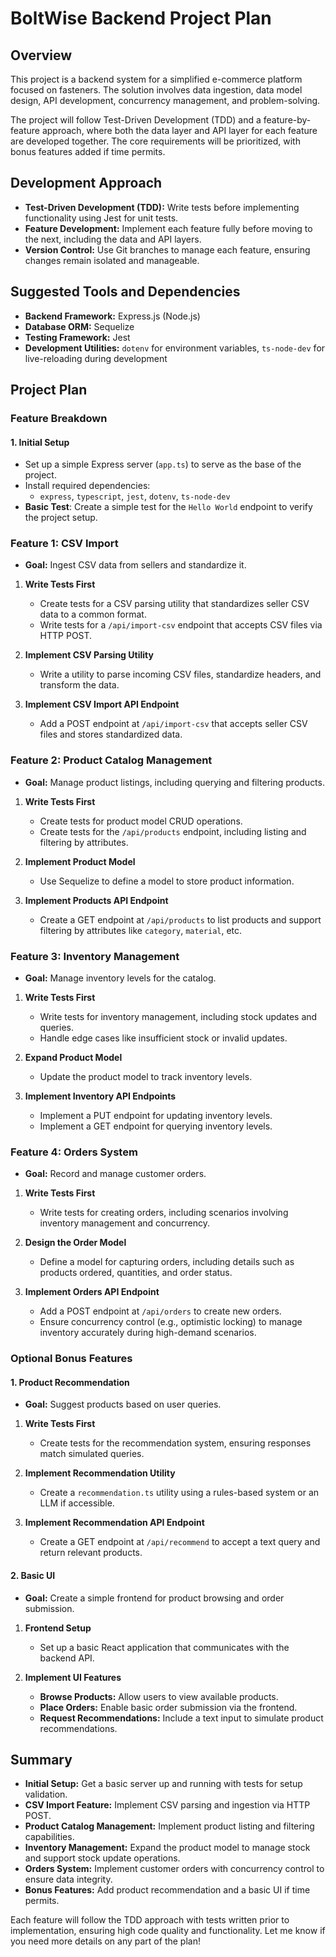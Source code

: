 # BoltWise Backend Project Plan

## Overview
This project is a backend system for a simplified e-commerce platform focused on fasteners. The solution involves data ingestion, data model design, API development, concurrency management, and problem-solving.

The project will follow Test-Driven Development (TDD) and a feature-by-feature approach, where both the data layer and API layer for each feature are developed together. The core requirements will be prioritized, with bonus features added if time permits.

## Development Approach
- **Test-Driven Development (TDD):** Write tests before implementing functionality using Jest for unit tests.
- **Feature Development:** Implement each feature fully before moving to the next, including the data and API layers.
- **Version Control:** Use Git branches to manage each feature, ensuring changes remain isolated and manageable.

## Suggested Tools and Dependencies
- **Backend Framework:** Express.js (Node.js)
- **Database ORM:** Sequelize
- **Testing Framework:** Jest
- **Development Utilities:** `dotenv` for environment variables, `ts-node-dev` for live-reloading during development

## Project Plan
### Feature Breakdown
#### 1. Initial Setup
- Set up a simple Express server (`app.ts`) to serve as the base of the project.
- Install required dependencies:
    - `express`, `typescript`, `jest`, `dotenv`, `ts-node-dev`
- **Basic Test**: Create a simple test for the `Hello World` endpoint to verify the project setup.

### Feature 1: CSV Import
- **Goal:** Ingest CSV data from sellers and standardize it.

1. **Write Tests First**
    - Create tests for a CSV parsing utility that standardizes seller CSV data to a common format.
    - Write tests for a `/api/import-csv` endpoint that accepts CSV files via HTTP POST.

2. **Implement CSV Parsing Utility**
    - Write a utility to parse incoming CSV files, standardize headers, and transform the data.

3. **Implement CSV Import API Endpoint**
    - Add a POST endpoint at `/api/import-csv` that accepts seller CSV files and stores standardized data.

### Feature 2: Product Catalog Management
- **Goal:** Manage product listings, including querying and filtering products.

1. **Write Tests First**
    - Create tests for product model CRUD operations.
    - Create tests for the `/api/products` endpoint, including listing and filtering by attributes.

2. **Implement Product Model**
    - Use Sequelize to define a model to store product information.

3. **Implement Products API Endpoint**
    - Create a GET endpoint at `/api/products` to list products and support filtering by attributes like `category`, `material`, etc.

### Feature 3: Inventory Management
- **Goal:** Manage inventory levels for the catalog.

1. **Write Tests First**
    - Write tests for inventory management, including stock updates and queries.
    - Handle edge cases like insufficient stock or invalid updates.

2. **Expand Product Model**
    - Update the product model to track inventory levels.

3. **Implement Inventory API Endpoints**
    - Implement a PUT endpoint for updating inventory levels.
    - Implement a GET endpoint for querying inventory levels.

### Feature 4: Orders System
- **Goal:** Record and manage customer orders.

1. **Write Tests First**
    - Write tests for creating orders, including scenarios involving inventory management and concurrency.

2. **Design the Order Model**
    - Define a model for capturing orders, including details such as products ordered, quantities, and order status.

3. **Implement Orders API Endpoint**
    - Add a POST endpoint at `/api/orders` to create new orders.
    - Ensure concurrency control (e.g., optimistic locking) to manage inventory accurately during high-demand scenarios.

### Optional Bonus Features
#### 1. Product Recommendation
- **Goal:** Suggest products based on user queries.

1. **Write Tests First**
    - Create tests for the recommendation system, ensuring responses match simulated queries.

2. **Implement Recommendation Utility**
    - Create a `recommendation.ts` utility using a rules-based system or an LLM if accessible.

3. **Implement Recommendation API Endpoint**
    - Create a GET endpoint at `/api/recommend` to accept a text query and return relevant products.

#### 2. Basic UI
- **Goal:** Create a simple frontend for product browsing and order submission.

1. **Frontend Setup**
    - Set up a basic React application that communicates with the backend API.

2. **Implement UI Features**
    - **Browse Products:** Allow users to view available products.
    - **Place Orders:** Enable basic order submission via the frontend.
    - **Request Recommendations:** Include a text input to simulate product recommendations.

## Summary
- **Initial Setup:** Get a basic server up and running with tests for setup validation.
- **CSV Import Feature:** Implement CSV parsing and ingestion via HTTP POST.
- **Product Catalog Management:** Implement product listing and filtering capabilities.
- **Inventory Management:** Expand the product model to manage stock and support stock update operations.
- **Orders System:** Implement customer orders with concurrency control to ensure data integrity.
- **Bonus Features:** Add product recommendation and a basic UI if time permits.

Each feature will follow the TDD approach with tests written prior to implementation, ensuring high code quality and functionality. Let me know if you need more details on any part of the plan!

